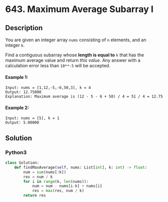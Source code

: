 # 643. Maximum Average Subarray I

## Description
You are given an integer array `nums` consisting of `n` elements, and an integer `k`.

Find a contiguous subarray whose **length is equal to** `k` that has the maximum average value and return *this value*. Any answer with a calculation error less than `10**-5` will be accepted.

#### Example 1:
```
Input: nums = [1,12,-5,-6,50,3], k = 4
Output: 12.75000
Explanation: Maximum average is (12 - 5 - 6 + 50) / 4 = 51 / 4 = 12.75
```

#### Example 2:
```
Input: nums = [5], k = 1
Output: 5.00000
```


## Solution

### Python3
```python
class Solution:
    def findMaxAverage(self, nums: List[int], k: int) -> float:
        num = sum(nums[:k])
        res = num / k
        for i in range(k, len(nums)):
            num = num - nums[i-k] + nums[i]
            res = max(res, num / k)
        return res
```
